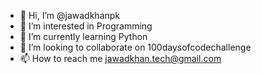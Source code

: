 - 👋 Hi, I’m @jawadkhanpk
- 👀 I’m interested in Programming
- 🌱 I’m currently learning Python
- 💞️ I’m looking to collaborate on 100daysofcodechallenge
- 📫 How to reach me jawadkhan.tech@gmail.com

<!---
jawadkhanpk/jawadkhanpk is a ✨ special ✨ repository because its `README.md` (this file) appears on your GitHub profile.
You can click the Preview link to take a look at your changes.
--->
